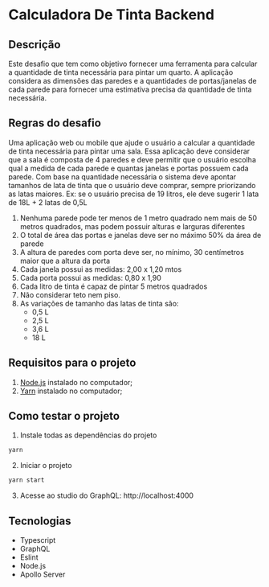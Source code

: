 # Calculadora De Tinta Backend

## Descrição

Este desafio que tem como objetivo fornecer uma ferramenta para calcular a quantidade de tinta necessária para pintar um quarto. A aplicação considera as dimensões das paredes e a quantidades de portas/janelas de cada parede para fornecer uma estimativa precisa da quantidade de tinta necessária.

## Regras do desafio

Uma aplicação web ou mobile que ajude o usuário a calcular a quantidade de tinta necessária para pintar uma sala.
Essa aplicação deve considerar que a sala é composta de 4 paredes e deve permitir que o usuário escolha qual a medida de cada parede e quantas janelas e portas possuem cada parede.
Com base na quantidade necessária o sistema deve apontar tamanhos de lata de tinta que o usuário deve comprar, sempre priorizando as latas maiores. Ex: se o usuário precisa de 19 litros, ele deve sugerir 1 lata de 18L + 2 latas de 0,5L

1. Nenhuma parede pode ter menos de 1 metro quadrado nem mais de 50 metros quadrados, mas podem possuir alturas e larguras diferentes
2. O total de área das portas e janelas deve ser no máximo 50% da área de parede
3. A altura de paredes com porta deve ser, no mínimo, 30 centímetros maior que a altura da porta
4. Cada janela possui as medidas: 2,00 x 1,20 mtos
5. Cada porta possui as medidas: 0,80 x 1,90
6. Cada litro de tinta é capaz de pintar 5 metros quadrados
7. Não considerar teto nem piso.
8. As variações de tamanho das latas de tinta são:
   - 0,5 L
   - 2,5 L
   - 3,6 L
   - 18 L

## Requisitos para o projeto

1. [Node.js](https://nodejs.org/en/download/prebuilt-installer/current) instalado no computador;
2. [Yarn](https://classic.yarnpkg.com/en/docs/install#windows-stable) instalado no computador;

## Como testar o projeto

1. Instale todas as dependências do projeto

```sh
yarn
```

2. Iniciar o projeto

```sh
yarn start
```

3. Acesse ao studio do GraphQL: http://localhost:4000

## Tecnologias

- Typescript
- GraphQL
- Eslint
- Node.js
- Apollo Server
